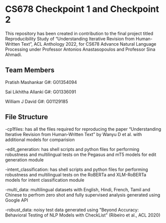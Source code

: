 # CS678 Checkpoint 1 and Checkpoint 2

This repository has been created in contribution to the final project titled Reproducibility Study of “Understanding Iterative Revision from Human-Written Text”,  ACL Anthology  2022, for CS678 Advance Natural Language Processing under Professor Antonios Anastasopoulos and Professor Sina Ahmadi. 

## Team Members

Pratish Mashankar G#: G01354094

Sai Likhitha Allanki G#: G01336091

William J David G#: G01129185

## File Structure

-cp1files: has all the files required for reproducing the paper  “Understanding Iterative Revision from Human-Written Text” by Wanyu D et al. with additional models for comparision

-edit_generation: has shell scripts and python files for performing robustness and multilingual tests on the Pegasus and mT5 models for edit generation module

-intent_classification: has shell scripts and python files for performing robustness and multilingual tests on the RoBERTa and XLM-RoBERTa models for intent classification module

-multi_data: multilingual datasets with English, Hindi, French, Tamil and Chinese to perfrom zero shot and fully supervised analysis generated using Google API

-robust_data: noisy test data generated using "Beyond Accuracy: Behavioral Testing of NLP Models with CheckList" (Ribeiro et al., ACL 2020)

